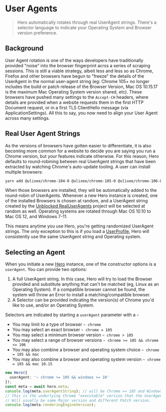 # User Agents

> Hero automatically rotates through real UserAgent strings. There's a selector language to indicate your Operating System and Browser version preference.

## Background

User Agent rotation is one of the ways developers have traditionally provided "noise" into the browser fingerprint acrss a series of scraping sessions. This is still a viable strategy, albeit less and less so as Chrome, Firefox and other browsers have begun to "freeze" the details of the UserAgent in the normal user-agent string (eg: Chrome 105+ no longer includes the build or patch release of the Browser Version, Mac OS 10.15.17 is the maximum Mac Operating System version shared, etc). These browsers have pushed many settings to the `Accept-CH` headers, where details are provided when a website requests them in the first HTTP Document request, or in a first TLS ClientHello message (via ApplicationSettings). All this to say, you now need to align your User Agent across many settings.

## Real User Agent Strings

As the versions of browsers have gotten easier to differentiate, it is also becoming more common for a website to decide you are saying you run a Chrome version, but your features indicate otherwise. For this reason, Hero defaults to round-robining between real UserAgent strings that have been extracted by watching Chrome's auto-update tooling. A user can install multiple browsers:

```bash
yarn add @ulixee/chrome-104-0 @ulixee/chrome-105-0 @ulixee/chrome-106-0
```

When those browsers are installed, they will be automatically added to the round-robin of UserAgents. Whenever a new Hero instance is created, one of the installed Browsers is chosen at random, and a UserAgent string created by the [Unblocked RealUserAgents](https://github.com/ulixee/unblocked/main/tree/real-user-agents) project will be selected at random as well. Operating systems are rotated through Mac OS 10.10 to Mac OS 12, and Windows 7-11.

This means anytime you use Hero, you're getting randomized UserAgent strings. The only exception to this is if you load a [UserProfile](/docs/hero/basic-client/hero#export-profile), Hero will consistently use the same UserAgent string and Operating system.

## Selecting an Agent

When you initiate a new [Hero](/docs/hero/basic-client/hero) instance, one of the constructor options is a `userAgent`. You can provide two options:

1. A full UserAgent string. In this case, Hero will try to load the Browser provided and substitute anything that can't be matched (eg, Linux as an Operating System). If a compatible browser cannot be found, the system will throw an Error to install a matching/compatible browser.
2. A Selector can be provided indicating the version(s) of Chrome you'd like to use, and/or an Operating System. 
 
Selectors are indicated by starting a `userAgent` parameter with a `~`
  - You may limit to a type of browser `~ chrome`
  - You may select an exact browser `~ chrome = 105`
  - You may select a minimum browser version `~ chrome > 105`
  - You may select a range of browser versions `~ chrome >= 105 && chrome <= 106`
  - You may also combine a browser and operating system choice `~ chrome = 105 && mac`
  - You may also combine a browser and operating system version `~ chrome = 105 && mac 10.15`

```typescript
new Hero({
  userAgent: '~ chrome >= 105 && windows >= 10'
});
const meta = await hero.meta;
console.log(meta.userAgentString); // will be Chrome >= 105 and Windows 10 or 11
// This is the underlying Chrome "executable" version that the UserAgent is emulating. 
// Will usually be same Major version and different Patch version.
console.log(meta.renderingEngineVersion); 
```
